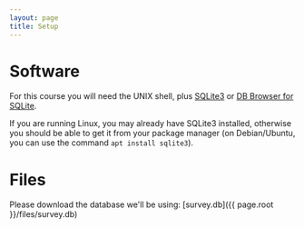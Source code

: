 ```yaml
---
layout: page
title: Setup
---
```

# Software
For this course you will need the UNIX shell, plus [SQLite3](http://www.sqlite.org/) or
[DB Browser for SQLite](http://sqlitebrowser.org/).

If you are running Linux, you may already have SQLite3 installed, otherwise you
should be able to get it from your package manager (on Debian/Ubuntu, you can
use the command `apt install sqlite3`).

# Files
Please download the database we'll be using: [survey.db]({{ page.root }}/files/survey.db)

